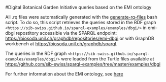 #Digital Botanical Garden Initiative queries based on the EMI ontology

All .rq files were automatically generated with the [generate-rq-files](generate-rq-files) bash script. To do so, this script retrieves the queries stored in the RDF graph `<https://sib-swiss.github.io/sparql-examples/examples/dbgi/>` in emi-dbgi repostitory 
accessible via the SPARQL endpoint: https://biosoda.unil.ch/graphdb/repositories/emi-dbgi or with GraphDB workbench at https://biosoda.unil.ch/graphdb/sparql.

The queries in the RDF graph `<https://sib-swiss.github.io/sparql-examples/examples/dbgi/>` were loaded from the Turtle files available at https://github.com/sib-swiss/sparql-examples/tree/master/examples/dbgi

For further information about the EMI ontology, see [here](https://github.com/digital-botanical-gardens-initiative/earth_metabolome_ontology/tree/main)
